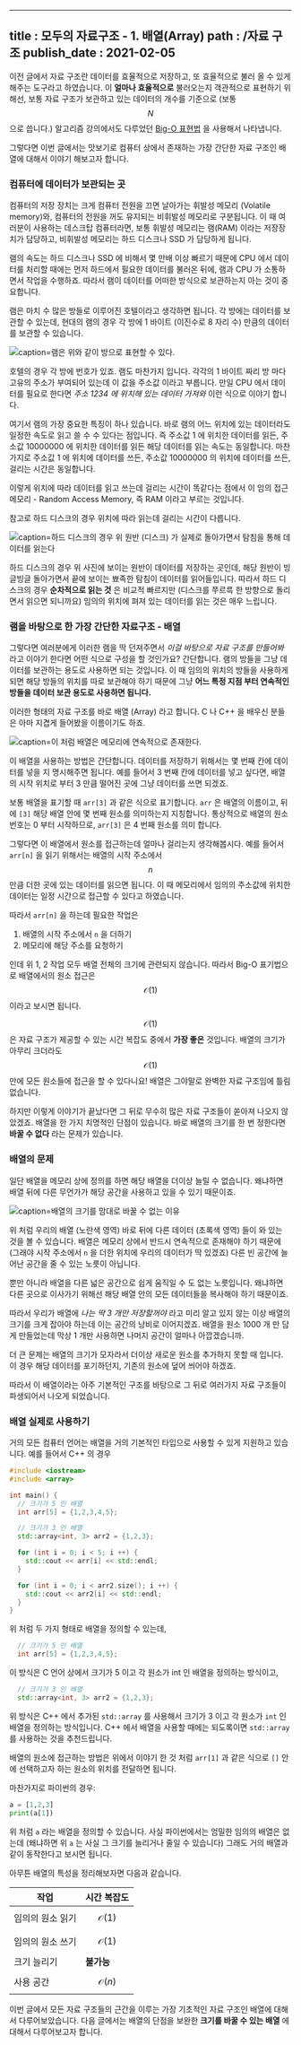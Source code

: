 ----------------
title : 모두의 자료구조 - 1. 배열(Array)
path : /자료 구조
publish_date : 2021-02-05
----------------

이전 글에서 자료 구조란 데이터를 효율적으로 저장하고, 또 효율적으로 불러 올 수 있게 해주는 도구라고 하였습니다. 이 **얼마나 효율적으로** 불러오는지 객관적으로 표현하기 위해선, 보통 자료 구조가 보관하고 있는 데이터의 개수를 기준으로 (보통 $$N$$ 으로 씁니다.) 알고리즘 강의에서도 다루었던 [Big-O 표현법](https://modoocode.com/246) 을 사용해서 나타냅니다.

그렇다면 이번 글에서는 맛보기로 컴퓨터 상에서 존재하는 가장 간단한 자료 구조인 배열에 대해서 이야기 해보고자 합니다.

### 컴퓨터에 데이터가 보관되는 곳

컴퓨터의 저장 장치는 크게 컴퓨터 전원을 끄면 날아가는 휘발성 메모리 (Volatile memory)와, 컴퓨터의 전원을 꺼도 유지되는 비휘발성 메모리로 구분됩니다. 이 때 여러분이 사용하는 데스크탑 컴퓨터라면, 보통 휘발성 메모리는 램(RAM) 이라는 저장장치가 담당하고, 비휘발성 메모리는 하드 디스크나 SSD 가 담당하게 됩니다.

램의 속도는 하드 디스크나 SSD 에 비해서 몇 만배 이상 빠르기 때문에 CPU 에서 데이터를 처리할 때에는 먼저 하드에서 필요한 데이터를 불러온 뒤에, 램과 CPU 가 소통하면서 작업을 수행하죠. 따라서 램이 데이터를 어떠한 방식으로 보관하는지 아는 것이 중요합니다. 

램은 마치 수 많은 방들로 이루어진 호텔이라고 생각하면 됩니다. 각 방에는 데이터를 보관할 수 있는데, 현대의 램의 경우 각 방에 1 바이트 (이진수로 8 자리 수) 만큼의 데이터를 보관할 수 있습니다. 

![caption=램은 위와 같이 방으로 표현할 수 있다.](/img/ds/1.1.1.png)

호텔의 경우 각 방에 번호가 있죠. 램도 마찬가지 입니다. 각각의 1 바이트 짜리 방 마다 고유의 주소가 부여되어 있는데 이 값을 주소값 이라고 부릅니다. 만일 CPU 에서 데이터를 필요로 한다면 *주소 1234 에 위치해 있는 데이터 가져와* 이런 식으로 이야기 합니다.

여기서 램의 가장 중요한 특징이 하나 있습니다. 바로 램의 어느 위치에 있는 데이터라도 일정한 속도로 읽고 쓸 수 수 있다는 점입니다. 즉 주소값 1 에 위치한 데이터를 읽든, 주소값 10000000 에 위치한 데이터를 읽든 해당 데이터를 읽는 속도는 동일합니다. 마찬가지로 주소값 1 에 위치에 데이터를 쓰든, 주소값 10000000 의 위치에 데이터를 쓰든, 걸리는 시간은 동일합니다. 

이렇게 위치에 따라 데이터를 읽고 쓰는데 걸리는 시간이 똑같다는 점에서 이 임의 접근 메모리 - Random Access Memory, 즉 RAM 이라고 부르는 것입니다. 

참고로 하드 디스크의 경우 위치에 따라 읽는데 걸리는 시간이 다릅니다. 

![caption=하드 디스크의 경우 위 원반 (디스크) 가 실제로 돌아가면서 탐침을 통해 데이터를 읽는다](/img/ds/hard.jpg)

하드 디스크의 경우 위 사진에 보이는 원반이 데이터를 저장하는 곳인데, 해당 원반이 빙글빙글 돌아가면서 끝에 보이는 뾰족한 탐침이 데이터를 읽어들입니다. 따라서 하드 디스크의 경우 **순차적으로 읽는 것** 은 비교적 빠르지만 (디스크를 쭈르륵 한 방향으로 돌리면서 읽으면 되니까요) 임의의 위치에 펴져 있는 데이터를 읽는 것은 매우 느립니다. 

### 램을 바탕으로 한 가장 간단한 자료구조 - 배열

그렇다면 여러분에게 이러한 램을 딱 던져주면서 *이걸 바탕으로 자료 구조를 만들어봐* 라고 이야기 한다면 어떤 식으로 구성을 할 것인가요? 간단합니다. 램의 방들을 그냥 데이터를 보관하는 용도로 사용하면 되는 것입니다. 이 때 임의의 위치의 방들을 사용하게 되면 해당 방들의 위치를 따로 보관해야 하기 때문에 그냥 **어느 특정 지점 부터 연속적인 방들을 데이터 보관 용도로 사용하면 됩니다.** 

이러한 형태의 자료 구조를 바로 배열 (Array) 라고 합니다. C 나 C++ 을 배우신 분들은 아마 지겹게 들어봤을 이름이기도 하죠.

![caption=이 처럼 배열은 메모리에 연속적으로 존재한다.](/img/ds/1.1.2.png)

이 배열을 사용하는 방법은 간단합니다. 데이터를 저장하기 위해서는 몇 번째 칸에 데이터를 넣을 지 명시해주면 됩니다. 예를 들어서 3 번째 칸에 데이터를 넣고 싶다면, 배열의 시작 위치로 부터 3 만큼 떨어진 곳에 그냥 데이터를 쓰면 되겠죠.

보통 배열을 표기할 때 `arr[3]` 과 같은 식으로 표기합니다. `arr` 은 배열의 이름이고, 뒤에 `[3]` 해당 배열 안에 몇 번째 원소를 의미하는지 지칭합니다. 통상적으로 배열의 원소 번호는 0 부터 시작하므로, `arr[3]` 은 4 번째 원소를 의미 합니다.

그렇다면 이 배열에서 원소를 접근하는데 얼마나 걸리는지 생각해봅시다. 예를 들어서 `arr[n]` 을 읽기 위해서는 배열의 시작 주소에서 $$n$$ 만큼 더한 곳에 있는 데이터를 읽으면 됩니다. 이 때 메모리에서 임의의 주소값에 위치한 데이터는 일정 시간으로 접근할 수 있다고 하였습니다. 

따라서 `arr[n]` 을 하는데 필요한 작업은 

1. 배열의 시작 주소에서 `n` 을 더하기
2. 메모리에 해당 주소를 요청하기 

인데 위 1, 2 작업 모두 배열 전체의 크기에 관련되지 않습니다. 따라서 Big-O 표기법으로 배열에서의 원소 접근은 $$\mathcal{O}(1)$$ 이라고 보시면 됩니다.

$$\mathcal{O}(1)$$ 은 자료 구조가 제공할 수 있는 시간 복잡도 중에서 **가장 좋은** 것입니다. 배열의 크기가 아무리 크더라도 $$\mathcal{O}(1)$$ 만에 모든 원소들에 접근을 할 수 있다니요! 배열은 그야말로 완벽한 자료 구조임에 틀림 없습니다.

하지만 이렇게 이야기가 끝났다면 그 뒤로 무수히 많은 자료 구조들이 쏟아져 나오지 않았겠죠. 배열을 한 가지 치명적인 단점이 있습니다. 바로 배열의 크기를 한 번 정한다면 **바꿀 수 없다** 라는 문제가 있습니다.

### 배열의 문제

일단 배열을 메모리 상에 정의를 하면 해당 배열을 더이상 늘릴 수 없습니다. 왜냐하면 배열 뒤에 다른 무언가가 해당 공간을 사용하고 있을 수 있기 때문이죠.

![caption=배열의 크기를 맘대로 바꿀 수 없는 이유](/img/ds/1.1.3.png)

위 처럼 우리의 배열 (노란색 영역) 바로 뒤에 다른 데이터 (초록색 영역) 들이 와 있는 것을 볼 수 있습니다. 배열은 메모리 상에서 반드시 연속적으로 존재해야 하기 때문에 (그래야 시작 주소에서 `n` 을 더한 위치에 우리의 데이터가 딱 있겠죠) 다른 빈 공간에 늘어난 공간을 줄 수 있는 노릇이 아닙니다. 

뿐만 아니라 배열을 다른 넓은 공간으로 쉽게 움직일 수 도 없는 노릇입니다. 왜냐하면 다른 곳으로 이사가기 위해선 해당 배열 안의 모든 데이터들을 복사해야 하기 때문이죠.

따라서 우리가 배열에 *나는 딱 3 개만 저장할꺼야* 라고 미리 알고 있지 않는 이상 배열의 크기를 크게 잡아야 하는데 이는 공간의 낭비로 이어지겠죠. 배열을 원소 1000 개 만 담게 만들었는데 막상 1 개만 사용하면 나머지 공간이 얼마나 아깝겠습니까. 

더 큰 문제는 배열의 크기가 모자라서 더이상 새로운 원소를 추가하지 못할 때 입니다. 이 경우 해당 데이터를 포기하던지, 기존의 원소에 덮어 씌어야 하겠죠.

따라서 이 배열이라는 아주 기본적인 구조를 바탕으로 그 뒤로 여러가지 자료 구조들이 파생되어서 나오게 되었습니다. 

### 배열 실제로 사용하기

거의 모든 컴퓨터 언어는 배열을 거의 기본적인 타입으로 사용할 수 있게 지원하고 있습니다. 예를 들어서 C++ 의 경우

```cpp
#include <iostream>
#include <array>

int main() {
  // 크기가 5 인 배열
  int arr[5] = {1,2,3,4,5};

  // 크기가 3 인 배열
  std::array<int, 3> arr2 = {1,2,3};

  for (int i = 0; i < 5; i ++) {
    std::cout << arr[i] << std::endl;
  }

  for (int i = 0; i < arr2.size(); i ++) {
    std::cout << arr2[i] << std::endl;
  }
}
```

위 처럼 두 가지 형태로 배열을 정의할 수 있는데, 

```cpp
  // 크기가 5 인 배열
  int arr[5] = {1,2,3,4,5};
```

이 방식은 C 언어 상에서 크기가 5 이고 각 원소가 int 인 배열을 정의하는 방식이고,

```cpp
  // 크기가 3 인 배열
  std::array<int, 3> arr2 = {1,2,3};
```

위 방식은 C++ 에서 추가된 `std::array` 를 사용해서 크기가 3 이고 각 원소가 `int` 인 배열을 정의하는 방식입니다. C++ 에서 배열을 사용할 때에는 되도록이면 `std::array` 를 사용하는 것을 추천드립니다. 

배열의 원소에 접근하는 방법은 위에서 이야기 한 것 처럼 `arr[1]` 과 같은 식으로 `[]` 안에 선택하고자 하는 원소의 위치를 전달하면 됩니다.

마찬가지로 파이썬의 경우:

```py
a = [1,2,3]
print(a[1])
```

위 처럼 `a` 라는 배열을 정의할 수 있습니다. 사실 파이썬에서는 엄밀한 임의의 배열은 없는데 (왜냐하면 위 `a` 는 사실 그 크기를 늘리거나 줄일 수 있습니다) 그래도 거의 배열과 같이 동작한다고 보시면 됩니다.

아무튼 배열의 특성을 정리해보자면 다음과 같습니다.

|작업|시간 복잡도|
|---|---------|
|임의의 원소 읽기|$$\mathcal{O}(1)$$|
|임의의 원소 쓰기|$$\mathcal{O}(1)$$|
|크기 늘리기|**불가능**|
|사용 공간|$$\mathcal{O}(n)$$|


이번 글에서 모든 자료 구조들의 근간을 이루는 가장 기초적인 자료 구조인 배열에 대해서 다루어보았습니다. 다음 글에서는 배열의 단점을 보완한 **크기를 바꿀 수 있는 배열** 에 대해서 다루어보고자 합니다.